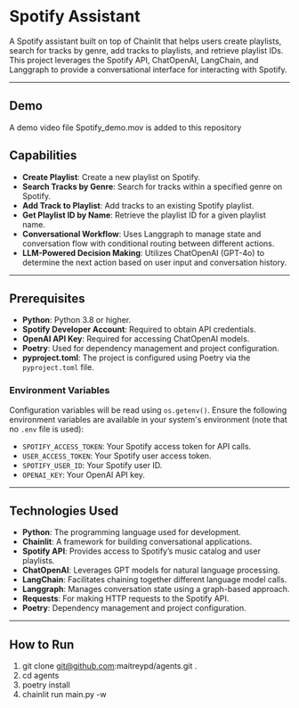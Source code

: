 # Spotify Assistant

A Spotify assistant built on top of Chainlit that helps users create playlists, search for tracks by genre, add tracks to playlists, and retrieve playlist IDs. This project leverages the Spotify API, ChatOpenAI, LangChain, and Langgraph to provide a conversational interface for interacting with Spotify.

---

## Demo
A demo video file Spotify_demo.mov is added to this repository

## Capabilities

- **Create Playlist**: Create a new playlist on Spotify.
- **Search Tracks by Genre**: Search for tracks within a specified genre on Spotify.
- **Add Track to Playlist**: Add tracks to an existing Spotify playlist.
- **Get Playlist ID by Name**: Retrieve the playlist ID for a given playlist name.
- **Conversational Workflow**: Uses Langgraph to manage state and conversation flow with conditional routing between different actions.
- **LLM-Powered Decision Making**: Utilizes ChatOpenAI (GPT-4o) to determine the next action based on user input and conversation history.

---

## Prerequisites

- **Python**: Python 3.8 or higher.
- **Spotify Developer Account**: Required to obtain API credentials.
- **OpenAI API Key**: Required for accessing ChatOpenAI models.
- **Poetry**: Used for dependency management and project configuration.
- **pyproject.toml**: The project is configured using Poetry via the `pyproject.toml` file.

### Environment Variables

Configuration variables will be read using `os.getenv()`. Ensure the following environment variables are available in your system's environment (note that no `.env` file is used):

- `SPOTIFY_ACCESS_TOKEN`: Your Spotify access token for API calls.
- `USER_ACCESS_TOKEN`: Your Spotify user access token.
- `SPOTIFY_USER_ID`: Your Spotify user ID.
- `OPENAI_KEY`: Your OpenAI API key.

---

## Technologies Used

- **Python**: The programming language used for development.
- **Chainlit**: A framework for building conversational applications.
- **Spotify API**: Provides access to Spotify’s music catalog and user playlists.
- **ChatOpenAI**: Leverages GPT models for natural language processing.
- **LangChain**: Facilitates chaining together different language model calls.
- **Langgraph**: Manages conversation state using a graph-based approach.
- **Requests**: For making HTTP requests to the Spotify API.
- **Poetry**: Dependency management and project configuration.

---

## How to Run
1. git clone git@github.com:maitreypd/agents.git .
2. cd agents
3. poetry install
4. chainlit run main.py -w
